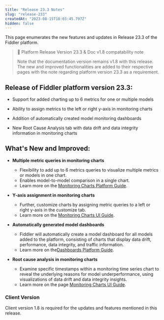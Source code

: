 ```yaml
---
title: "Release 23.3 Notes"
slug: "release-233"
createdAt: "2023-08-15T18:03:45.797Z"
hidden: false
---
```

This page enumerates the new features and updates in Release 23.3 of the Fiddler platform.

> 📘 Platform Release Version 23.3 & Doc v1.8 compatability note
> 
> Note that the documentation version remains v1.8 with this release. The new and improved functionalities are added to their respective pages with the note regarding platform version 23.3 as a requirement.

## Release of Fiddler platform version 23.3:

- Support for added charting up to 6 metrics for one or multiple models 

- Ability to assign metrics to the left or right y-axis in monitoring charts

- Addition of automatically created model monitoring dashboards

- New Root Cause Analysis tab with data drift and data integrity information in monitoring charts 

## What's New and Improved:

- **Multiple metric queries in monitoring charts**
  - Flexibility to add up to 6 metrics queries to visualize multiple metrics or models in one chart.
  - Enables model-to-model comparison in a single chart.
  - Learn more on the [Monitoring Charts Platform Guide](doc:monitoring-charts-platform).

- **Y-axis assignment in monitoring charts**
  - Further, customize charts by assigning metric queries to a left or right y-axis in the customize tab.
  - Learn more on the [Monitoring Charts UI Guide](doc:monitoring-charts-ui).

- **Automatically generated model dashboards**
  - Fiddler will automatically create a model dashboard for all models added to the platform, consisting of charts that display data drift, performance, data integrity, and traffic information.
  - Learn more on the[Dashboards Platform Guide](doc:dashboards-platform).

- **Root cause analysis in monitoring charts**
  - Examine specific timestamps within a monitoring time series chart to reveal the underlying reasons for model underperformance, using visualizations of data drift and data integrity insights.
  - Learn more on the page  [Monitoring Charts UI Guide](doc:monitoring-charts-ui).

### Client Version

Client version 1.8 is required for the updates and features mentioned in this release.